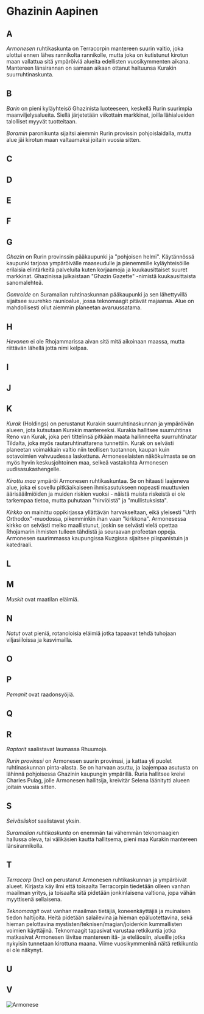 # Ghazinin Aapinen

## A

_Armonesen_ ruhtikaskunta on Terracorpin mantereen suurin valtio, joka ulottui ennen lähes rannikolta rannikolle, mutta joka on kutistunut kirotun maan vallattua sitä ympäröiviä alueita edellisten vuosikymmenten aikana. Mantereen länsirannan on samaan aikaan ottanut haltuunsa Kurakin suurruhtinaskunta.

## B

_Barin_ on pieni kyläyhteisö Ghazinista luoteeseen, keskellä Rurin suurimpia maanviljelysalueita. Siellä järjetetään viikottain markkinat, joilla lähialueiden talolliset myyvät tuotteitaan.

_Boramin_ paronikunta sijaitsi aiemmin Rurin provissin pohjoislaidalla, mutta alue jäi kirotun maan valtaamaksi joitain vuosia sitten.

## C

## D

## E

## F

## G

_Ghazin_ on Rurin provinssin pääkaupunki ja "pohjoisen helmi". Käytännössä kaupunki tarjoaa ympäröivälle maaseudulle ja pienemmille kyläyhteisöille erilaisia elintärkeitä palveluita kuten korjaamoja ja kuukausittaiset suuret markkinat. Ghazinissa julkaistaan "Ghazin Gazette" -nimistä kuukausittaista sanomalehteä.

_Gomrolde_ on Suramalian ruhtinaskunnan pääkaupunki ja sen lähettyvillä sijaitsee suurehko raunioalue, jossa teknomaagit pitävät majaansa. Alue on mahdollisesti ollut aiemmin planeetan avaruussatama.

## H

_Hevonen_ ei ole Rhojammarissa aivan sitä mitä aikoinaan maassa, mutta riittävän lähellä jotta nimi kelpaa.

## I

## J

## K

_Kurak_ (Holdings) on perustanut Kurakin suurruhtinaskunnan ja ympäröivän alueen, jota kutsutaan Kurakin mantereeksi. Kurakia hallitsee suurruhtinas Reno van Kurak, joka peri tittelinsä pitkään maata hallinneelta suurruhtinatar Tildalta, joka myös rautaruhtinattarena tunnettiin. Kurak on selvästi planeetan voimakkain valtio niin teollisen tuotannon, kaupan kuin sotavoimien vahvuudessa laskettuna. Armoneselaisten näkökulmasta se on myös hyvin keskusjohtoinen maa, selkeä vastakohta Armonesen uudisasukashengelle.

_Kirottu maa_ ympäröi Armonesen ruhtikaskuntaa. Se on hitaasti laajeneva alue, joka ei sovellu pitkäaikaiseen ihmisasutukseen nopeasti muuttuvien äärisääilmiöiden ja muiden riskien vuoksi - näistä muista riskeistä ei ole tarkempaa tietoa, mutta puhutaan "hirviöistä" ja "mullistuksista".

_Kirkko_ on mainittu oppikirjassa yllättävän harvakseltaan, eikä yleisesti "Urth Orthodox"-muodossa, pikemminkin ihan vaan "kirkkona". Armonesessa kirkko on selvästi melko maallistunut, joskin se selvästi vielä opettaa Rhojamarin ihmisten tulleen tähdistä ja seuraavan profeetan oppeja. Armonesen suurimmassa kaupungissa Kuzgissa sijaitsee piispanistuin ja katedraali.

## L

## M

_Muskit_ ovat maatilan eläimiä.

## N

_Natut_ ovat pieniä, rotanoloisia eläimiä jotka tapaavat tehdä tuhojaan viljasiiloissa ja kasvimailla.

## O

## P

_Pemanit_ ovat raadonsyöjiä.

## Q

## R

_Raptorit_ saalistavat laumassa Rhuumoja.

_Rurin provinssi_ on Armonesen suurin provinssi, ja kattaa yli puolet ruhtinaskunnan pinta-alasta. Se on harvaan asuttu, ja laajempaa asutusta on lähinnä pohjoisessa Ghazinin kaupungin ympärillä. Ruria hallitsee kreivi Charles Pulag, jolle Armonesen hallitsija, kreivitär Selena läänitytti alueen joitain vuosia sitten.

## S

_Seiväsliskot_ saalistavat yksin.

_Suramalian ruhtikaskunta_ on enemmän tai vähemmän teknomaagien hallussa oleva, tai välikäsien kautta hallitsema, pieni maa Kurakin mantereen länsirannikolla. 

## T

_Terracorp_ (Inc) on perustanut Armonesen ruhtikaskunnan ja ympäröivät alueet. Kirjasta käy ilmi että toisaalta Terracorpin tiedetään olleen vanhan maailman yritys, ja toisaalta sitä pidetään jonkinlaisena valtiona, jopa vähän myyttisenä sellaisena.

_Teknomaagit_ ovat vanhan maailman tietäjiä, koneenkäyttäjiä ja muinaisen tiedon haltijoita. Heitä pidetään salailevina ja hieman epäluotettavina, sekä hieman pelottavina mystisten/teknisen/magian/joidenkin kummallisten voimien käyttäjinä. Teknomaagit tapasivat varustaa retkikuntia jotka matkasivat Armonesen lävitse mantereen itä- ja eteläosiin, alueille jotka nykyisin tunnetaan kirottuna maana. Viime vuosikymmeninä näitä retkikuntia ei ole näkynyt.

## U

## V



<img src="/img/Rhojamar.jpg" alt="Armonese" title="Armonese" />